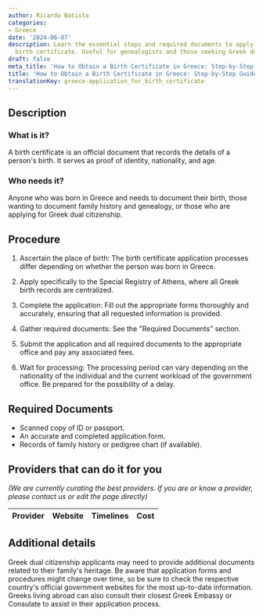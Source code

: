 ```yaml
---
author: Ricardo Batista
categories:
- Greece
date: '2024-06-07'
description: Learn the essential steps and required documents to apply for a Greek
  birth certificate. Useful for genealogists and those seeking Greek dual citizenship.
draft: false
meta_title: 'How to Obtain a Birth Certificate in Greece: Step-by-Step Guide'
title: 'How to Obtain a Birth Certificate in Greece: Step-by-Step Guide'
translationKey: greece-application_for_birth_certificate
---
```


## Description
### What is it?
A birth certificate is an official document that records the details of a person's birth. It serves as proof of identity, nationality, and age.

### Who needs it?
Anyone who was born in Greece and needs to document their birth, those wanting to document family history and genealogy, or those who are applying for Greek dual citizenship.

## Procedure

1. Ascertain the place of birth: The birth certificate application processes differ depending on whether the person was born in Greece.

2. Apply specifically to the Special Registry of Athens, where all Greek birth records are centralized. 

3. Complete the application: Fill out the appropriate forms thoroughly and accurately, ensuring that all requested information is provided.

4. Gather required documents: See the "Required Documents" section.

5. Submit the application and all required documents to the appropriate office and pay any associated fees.

6. Wait for processing: The processing period can vary depending on the nationality of the individual and the current workload of the government office. Be prepared for the possibility of a delay.

## Required Documents

- Scanned copy of ID or passport.
- An accurate and completed application form.
- Records of family history or pedigree chart (if available).

## Providers that can do it for you

_(We are currently curating the best providers. If you are or know a provider, please contact us or edit the page directly)_

| Provider        |     Website     |     Timelines    |       Cost      |
| --------------- | --------------- |  :-------------: | :-------------: |

## Additional details
Greek dual citizenship applicants may need to provide additional documents related to their family's heritage. Be aware that application forms and procedures might change over time, so be sure to check the respective country's official government websites for the most up-to-date information. Greeks living abroad can also consult their closest Greek Embassy or Consulate to assist in their application process.